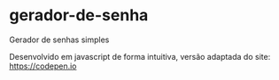 # gerador-de-senha
Gerador de senhas simples

Desenvolvido em javascript de forma intuitiva, versão adaptada do site: https://codepen.io



